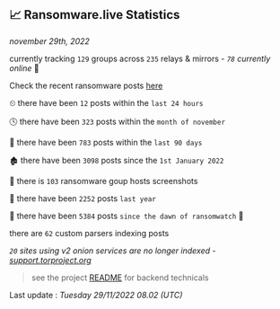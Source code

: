 
## 📈 Ransomware.live Statistics
_november 29th, 2022_

currently tracking `129` groups across `235` relays & mirrors - _`78` currently online_ 📡

Check the recent ransomware posts [here](https://www.ransomware.live/#/recentposts)


⏲ there have been `12` posts within the `last 24 hours`

🕓 there have been `323` posts within the `month of november`

📅 there have been `783` posts within the `last 90 days`

🏚 there have been `3098` posts since the `1st January 2022`

📸 there is `103` ransomware goup hosts screenshots

🚀 there have been `2252` posts `last year`

🦕 there have been `5384` posts `since the dawn of ransomwatch` 🐣

there are `62` custom parsers indexing posts

_`20` sites using v2 onion services are no longer indexed - [support.torproject.org](https://support.torproject.org/onionservices/v2-deprecation/)_

> see the project [README](https://github.com/jmousqueton/ransomwatch#readme) for backend technicals



Last update : _Tuesday 29/11/2022 08.02 (UTC)_

